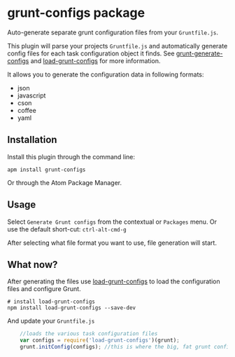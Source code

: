 # grunt-configs package

Auto-generate separate grunt configuration files from your `Gruntfile.js`.

This plugin will parse your projects `Gruntfile.js` and automatically generate config files for each task configuration object it finds.
See [grunt-generate-configs][grunt-generate-configs] and [load-grunt-configs][load-grunt-configs] for more information.

It allows you to generate the configuration data in following formats:

* json
* javascript
* cson
* coffee
* yaml

## Installation

Install this plugin through the command line:

```shell
apm install grunt-configs
```

Or through the Atom Package Manager.

## Usage

Select `Generate Grunt configs` from the contextual or `Packages` menu.
Or use the default short-cut: `ctrl-alt-cmd-g`

After selecting what file format you want to use, file generation will start.

## What now?

After generating the files use [load-grunt-configs][load-grunt-configs] to load the configuration files and configure Grunt.

```shell
# install load-grunt-configs
npm install load-grunt-configs --save-dev
```

And update your `Gruntfile.js`

```js
    //loads the various task configuration files
    var configs = require('load-grunt-configs')(grunt);
    grunt.initConfig(configs); //this is where the big, fat grunt configuration object normally is declared
```


[grunt-generate-configs]: https://github.com/creynders/grunt-generate-configs
[load-grunt-configs]: https://github.com/creynders/load-grunt-configs
